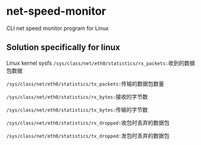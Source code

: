 # net-speed-monitor
CLI net speed monitor program for Linux

## Solution specifically for linux
Linux kernel sysfs
```/sys/class/net/eth0/statistics/rx_packets:```收到的数据包数据

```/sys/class/net/eth0/statistics/tx_packets:```传输的数据包数量

```/sys/class/net/eth0/statistics/rx_bytes:```接收的字节数

```/sys/class/net/eth0/statistics/tx_bytes:```传输的字节数

```/sys/class/net/eth0/statistics/rx_dropped:```收包时丢弃的数据包

```/sys/class/net/eth0/statistics/tx_dropped:```发包时丢弃的数据包
